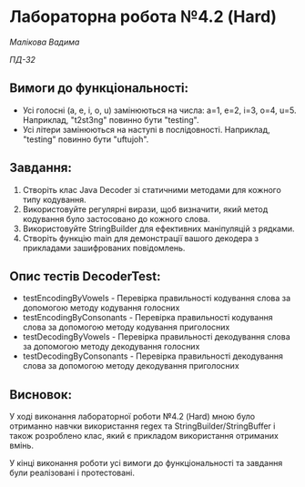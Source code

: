 # Лабораторна робота №4.2 (Hard)
*Малікова Вадима*

*ПД-32*

## Вимоги до функціональності:
* Усі голосні (a, e, i, o, u) замінюються на числа: a=1, e=2, i=3, o=4, u=5. Наприклад, "t2st3ng" повинно бути "testing".
* Усі літери замінюються на наступі в послідовності. Наприклад, "testing" повинно бути "uftujoh".

## Завдання:
1. Створіть клас Java Decoder зі статичними методами для кожного типу кодування.
2. Використовуйте регулярні вирази, щоб визначити, який метод кодування було застосовано до кожного слова.
3. Використовуйте StringBuilder для ефективних маніпуляцій з рядками.
4. Створіть функцію main для демонстрації вашого декодера з прикладами зашифрованих повідомлень.

## Опис тестів DecoderTest:
* testEncodingByVowels - Перевірка правильності кодування слова за допомогою методу кодування голосних
* testEncodingByConsonants - Перевірка правильності кодування слова за допомогою методу кодування приголосних
* testDecodingByVowels - Перевірка правильності декодування слова за допомогою методу декодування голосних
* testDecodingByConsonants - Перевірка правильності декодування слова за допомогою методу декодування приголосних


## Висновок:
У ході виконання лабораторної роботи №4.2 (Hard) мною було отриманно навчки використання regex та StringBuilder/StringBuffer і також розроблено клас,
який є прикладом використання отриманих вмінь.

У кінці виконання роботи усі вимоги до функціональності та завдання були реалізовані і протестовані.